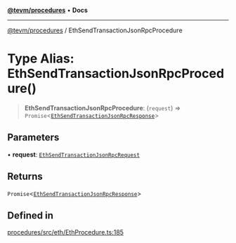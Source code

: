 [**@tevm/procedures**](../README.md) • **Docs**

***

[@tevm/procedures](../globals.md) / EthSendTransactionJsonRpcProcedure

# Type Alias: EthSendTransactionJsonRpcProcedure()

> **EthSendTransactionJsonRpcProcedure**: (`request`) => `Promise`\<[`EthSendTransactionJsonRpcResponse`](EthSendTransactionJsonRpcResponse.md)\>

## Parameters

• **request**: [`EthSendTransactionJsonRpcRequest`](EthSendTransactionJsonRpcRequest.md)

## Returns

`Promise`\<[`EthSendTransactionJsonRpcResponse`](EthSendTransactionJsonRpcResponse.md)\>

## Defined in

[procedures/src/eth/EthProcedure.ts:185](https://github.com/evmts/tevm-monorepo/blob/main/packages/procedures/src/eth/EthProcedure.ts#L185)
